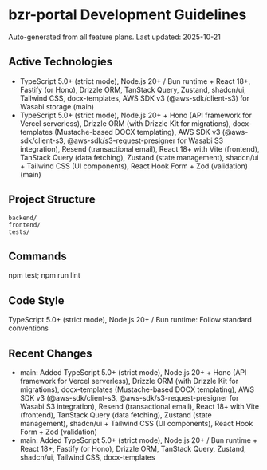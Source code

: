 ﻿# bzr-portal Development Guidelines

Auto-generated from all feature plans. Last updated: 2025-10-21

## Active Technologies
- TypeScript 5.0+ (strict mode), Node.js 20+ / Bun runtime + React 18+, Fastify (or Hono), Drizzle ORM, TanStack Query, Zustand, shadcn/ui, Tailwind CSS, docx-templates, AWS SDK v3 (@aws-sdk/client-s3) for Wasabi storage (main)
- TypeScript 5.0+ (strict mode), Node.js 20+ + Hono (API framework for Vercel serverless), Drizzle ORM (with Drizzle Kit for migrations), docx-templates (Mustache-based DOCX templating), AWS SDK v3 (@aws-sdk/client-s3, @aws-sdk/s3-request-presigner for Wasabi S3 integration), Resend (transactional email), React 18+ with Vite (frontend), TanStack Query (data fetching), Zustand (state management), shadcn/ui + Tailwind CSS (UI components), React Hook Form + Zod (validation) (main)

## Project Structure
```
backend/
frontend/
tests/
```

## Commands
npm test; npm run lint

## Code Style
TypeScript 5.0+ (strict mode), Node.js 20+ / Bun runtime: Follow standard conventions

## Recent Changes
- main: Added TypeScript 5.0+ (strict mode), Node.js 20+ + Hono (API framework for Vercel serverless), Drizzle ORM (with Drizzle Kit for migrations), docx-templates (Mustache-based DOCX templating), AWS SDK v3 (@aws-sdk/client-s3, @aws-sdk/s3-request-presigner for Wasabi S3 integration), Resend (transactional email), React 18+ with Vite (frontend), TanStack Query (data fetching), Zustand (state management), shadcn/ui + Tailwind CSS (UI components), React Hook Form + Zod (validation)
- main: Added TypeScript 5.0+ (strict mode), Node.js 20+ / Bun runtime + React 18+, Fastify (or Hono), Drizzle ORM, TanStack Query, Zustand, shadcn/ui, Tailwind CSS, docx-templates

<!-- MANUAL ADDITIONS START -->
<!-- MANUAL ADDITIONS END -->
